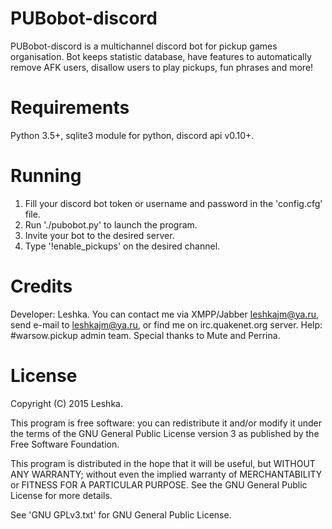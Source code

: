 # PUBobot-discord
PUBobot-discord is a multichannel discord bot for pickup games organisation.
Bot keeps statistic database, have features to automatically remove AFK users, disallow users to play pickups, fun phrases and more!

# Requirements
Python 3.5+, sqlite3 module for python, discord api v0.10+.

# Running
1. Fill your discord bot token or username and password in the 'config.cfg' file.
2. Run './pubobot.py' to launch the program.
3. Invite your bot to the desired server.
4. Type '!enable_pickups' on the desired channel.

# Credits
Developer: Leshka. You can contact me via XMPP/Jabber leshkajm@ya.ru, send e-mail to leshkajm@ya.ru, or find me on irc.quakenet.org server.
Help: #warsow.pickup admin team.
Special thanks to Mute and Perrina.

# License
Copyright (C) 2015 Leshka.

This program is free software: you can redistribute it and/or modify
it under the terms of the GNU General Public License version 3 as published by
the Free Software Foundation.

This program is distributed in the hope that it will be useful,
but WITHOUT ANY WARRANTY; without even the implied warranty of
MERCHANTABILITY or FITNESS FOR A PARTICULAR PURPOSE.  See the
GNU General Public License for more details.

See 'GNU GPLv3.txt' for GNU General Public License.
